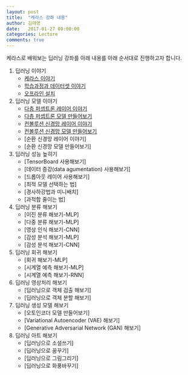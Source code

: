 ```yaml
---
layout: post
title:  "케라스 강좌 내용"
author: 김태영
date:   2017-01-27 00:00:00
categories: Lecture
comments: true
---
```

케라스로 배워보는 딥러닝 강좌를 아래 내용를 아래 순서대로 진행하고자 합니다.

1. 딥러닝 이야기
    * [케라스 이야기](https://tykimos.github.io/Keras/2017/01/27/Keras_Talk/)
    * [학습과정과 데이터셋 이야기](https://tykimos.github.io/Keras/2017/03/25/Dataset_and_Fit_Talk/)
    * [오프라인 설치](https://tykimos.github.io/Keras/2017/03/15/Keras_Offline_Install/)
1. 딥러닝 모델 이야기
    * [다층 퍼셉트론 레이어 이야기](https://tykimos.github.io/Keras/2017/01/27/MLP_Layer_Talk/)
    * [다층 퍼셉트론 모델 만들어보기](https://tykimos.github.io/Keras/2017/02/04/MLP_Getting_Started/)
    * [컨볼루션 신경망 레이어 이야기](https://tykimos.github.io/Keras/2017/01/27/CNN_Layer_Talk/)
    * [컨볼루션 신경망 모델 만들어보기](https://tykimos.github.io/Keras/2017/03/08/CNN_Getting_Started/)
    * [순환 신경망 레이어 이야기]    
    * [순환 신경망 모델 만들어보기]
1. 딥러닝 성능 높히기
    * [TensorBoard 사용해보기]
    * [데이터 증강(data agumentation) 사용해보기] 
    * [드롭아웃 레이어 사용해보기]
    * [최적 모델 선택하는 법]
    * [경사하강법과 미니배치]
    * [과적합 줄이는 법]
1. 딥러닝 분류 해보기
    * [이진 분류 해보기-MLP]
    * [다중 분류 해보기-MLP]
    * [영상 인식 해보기-CNN]
    * [감성 분석 해보기-MLP]
    * [감성 분석 해보기-CNN]    
1. 딥러닝 회귀 해보기
    * [회귀 해보기-MLP]
    * [시계열 예측 해보기-MLP]
    * [시계열 예측 해보기-RNN]
1. 딥러닝 영상처리 해보기
    * [딥러닝으로 객체 검출 해보기]
    * [딥러닝으로 객체 분할 해보기]    
1. 딥러닝 생성 모델 해보기
    * [오토인코더 모델 만들어보기]    
    * [Variational Autoencoder (VAE) 해보기]
    * [Generative Adversarial Network (GAN) 해보기]   
1. 딥러닝 아트 해보기
    * [딥러닝으로 소설쓰기]
    * [딥러닝으로 꿈꾸기]
    * [딥러닝으로 그림그리기]
    * [딥러닝으로 화풍바꾸기]